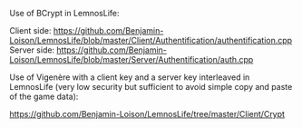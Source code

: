 Use of BCrypt in LemnosLife:

Client side: https://github.com/Benjamin-Loison/LemnosLife/blob/master/Client/Authentification/authentification.cpp
Server side: https://github.com/Benjamin-Loison/LemnosLife/blob/master/Server/Authentification/auth.cpp

Use of Vigenère with a client key and a server key interleaved in LemnosLife (very low security but sufficient to avoid simple copy and paste of the game data):

https://github.com/Benjamin-Loison/LemnosLife/tree/master/Client/Crypt
